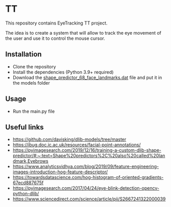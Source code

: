 # TT

This repository contains EyeTracking TT project.

The idea is to create a system that will allow to track the eye movement of the user and use it to control the mouse cursor.

## Installation

- Clone the repository
- Install the dependencies (Python 3.9+ required)
- Download the [shape_predictor_68_face_landmarks.dat](http://dlib.net/files/shape_predictor_68_face_landmarks.dat.bz2 "shape_predictor_68_face_landmarks.dat") file and put it in the models folder

## Usage

- Run the main.py file

## Useful links

- https://github.com/davisking/dlib-models/tree/master
- https://ibug.doc.ic.ac.uk/resources/facial-point-annotations/
- https://pyimagesearch.com/2019/12/16/training-a-custom-dlib-shape-predictor/#:~:text=Shape%20predictors%2C%20also%20called%20landmark,Eyebrows
- https://www.analyticsvidhya.com/blog/2019/09/feature-engineering-images-introduction-hog-feature-descriptor/
- https://towardsdatascience.com/hog-histogram-of-oriented-gradients-67ecd887675f
- https://pyimagesearch.com/2017/04/24/eye-blink-detection-opencv-python-dlib/
- https://www.sciencedirect.com/science/article/pii/S2667241322000039